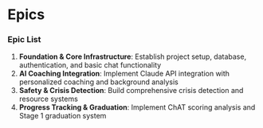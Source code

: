# Epics

### Epic List

1. **Foundation & Core Infrastructure**: Establish project setup, database, authentication, and basic chat functionality
2. **AI Coaching Integration**: Implement Claude API integration with personalized coaching and background analysis
3. **Safety & Crisis Detection**: Build comprehensive crisis detection and resource systems
4. **Progress Tracking & Graduation**: Implement ChAT scoring analysis and Stage 1 graduation system
